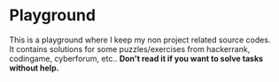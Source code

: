 # Playground

This is a playground where I keep my non project related source codes.  
It contains solutions for some puzzles/exercises from hackerrank, codingame, cyberforum, etc.. **Don't read it if you want to solve tasks without help.**
